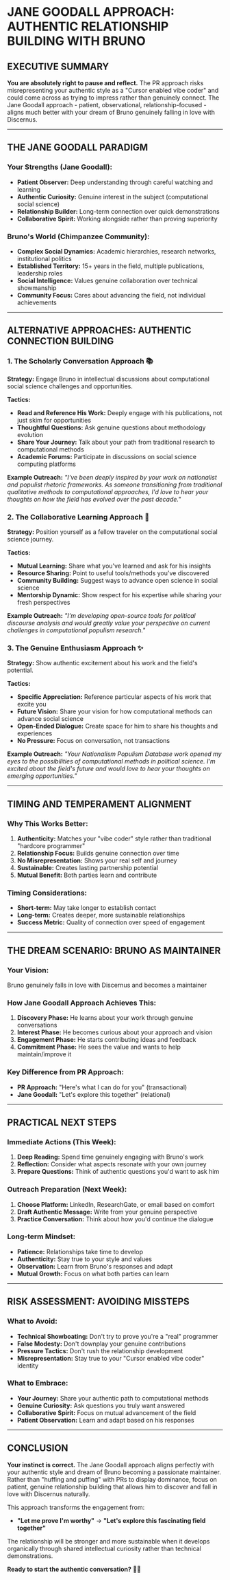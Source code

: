# JANE GOODALL APPROACH: AUTHENTIC RELATIONSHIP BUILDING WITH BRUNO

## EXECUTIVE SUMMARY

**You are absolutely right to pause and reflect.** The PR approach risks misrepresenting your authentic style as a "Cursor enabled vibe coder" and could come across as trying to impress rather than genuinely connect. The Jane Goodall approach - patient, observational, relationship-focused - aligns much better with your dream of Bruno genuinely falling in love with Discernus.

---

## THE JANE GOODALL PARADIGM

### Your Strengths (Jane Goodall):
- **Patient Observer:** Deep understanding through careful watching and learning
- **Authentic Curiosity:** Genuine interest in the subject (computational social science)
- **Relationship Builder:** Long-term connection over quick demonstrations
- **Collaborative Spirit:** Working alongside rather than proving superiority

### Bruno's World (Chimpanzee Community):
- **Complex Social Dynamics:** Academic hierarchies, research networks, institutional politics
- **Established Territory:** 15+ years in the field, multiple publications, leadership roles
- **Social Intelligence:** Values genuine collaboration over technical showmanship
- **Community Focus:** Cares about advancing the field, not individual achievements

---

## ALTERNATIVE APPROACHES: AUTHENTIC CONNECTION BUILDING

### 1. **The Scholarly Conversation Approach** 📚
**Strategy:** Engage Bruno in intellectual discussions about computational social science challenges and opportunities.

**Tactics:**
- **Read and Reference His Work:** Deeply engage with his publications, not just skim for opportunities
- **Thoughtful Questions:** Ask genuine questions about methodology evolution
- **Share Your Journey:** Talk about your path from traditional research to computational methods
- **Academic Forums:** Participate in discussions on social science computing platforms

**Example Outreach:**
*"I've been deeply inspired by your work on nationalist and populist rhetoric frameworks. As someone transitioning from traditional qualitative methods to computational approaches, I'd love to hear your thoughts on how the field has evolved over the past decade."*

### 2. **The Collaborative Learning Approach** 🤝
**Strategy:** Position yourself as a fellow traveler on the computational social science journey.

**Tactics:**
- **Mutual Learning:** Share what you've learned and ask for his insights
- **Resource Sharing:** Point to useful tools/methods you've discovered
- **Community Building:** Suggest ways to advance open science in social science
- **Mentorship Dynamic:** Show respect for his expertise while sharing your fresh perspectives

**Example Outreach:**
*"I'm developing open-source tools for political discourse analysis and would greatly value your perspective on current challenges in computational populism research."*

### 3. **The Genuine Enthusiasm Approach** ✨
**Strategy:** Show authentic excitement about his work and the field's potential.

**Tactics:**
- **Specific Appreciation:** Reference particular aspects of his work that excite you
- **Future Vision:** Share your vision for how computational methods can advance social science
- **Open-Ended Dialogue:** Create space for him to share his thoughts and experiences
- **No Pressure:** Focus on conversation, not transactions

**Example Outreach:**
*"Your Nationalism Populism Database work opened my eyes to the possibilities of computational methods in political science. I'm excited about the field's future and would love to hear your thoughts on emerging opportunities."*

---

## TIMING AND TEMPERAMENT ALIGNMENT

### Why This Works Better:
1. **Authenticity:** Matches your "vibe coder" style rather than traditional "hardcore programmer"
2. **Relationship Focus:** Builds genuine connection over time
3. **No Misrepresentation:** Shows your real self and journey
4. **Sustainable:** Creates lasting partnership potential
5. **Mutual Benefit:** Both parties learn and contribute

### Timing Considerations:
- **Short-term:** May take longer to establish contact
- **Long-term:** Creates deeper, more sustainable relationships
- **Success Metric:** Quality of connection over speed of engagement

---

## THE DREAM SCENARIO: BRUNO AS MAINTAINER

### Your Vision:
Bruno genuinely falls in love with Discernus and becomes a maintainer

### How Jane Goodall Approach Achieves This:
1. **Discovery Phase:** He learns about your work through genuine conversations
2. **Interest Phase:** He becomes curious about your approach and vision
3. **Engagement Phase:** He starts contributing ideas and feedback
4. **Commitment Phase:** He sees the value and wants to help maintain/improve it

### Key Difference from PR Approach:
- **PR Approach:** "Here's what I can do for you" (transactional)
- **Jane Goodall:** "Let's explore this together" (relational)

---

## PRACTICAL NEXT STEPS

### Immediate Actions (This Week):
1. **Deep Reading:** Spend time genuinely engaging with Bruno's work
2. **Reflection:** Consider what aspects resonate with your own journey
3. **Prepare Questions:** Think of authentic questions you'd want to ask him

### Outreach Preparation (Next Week):
1. **Choose Platform:** LinkedIn, ResearchGate, or email based on comfort
2. **Draft Authentic Message:** Write from your genuine perspective
3. **Practice Conversation:** Think about how you'd continue the dialogue

### Long-term Mindset:
- **Patience:** Relationships take time to develop
- **Authenticity:** Stay true to your style and values
- **Observation:** Learn from Bruno's responses and adapt
- **Mutual Growth:** Focus on what both parties can learn

---

## RISK ASSESSMENT: AVOIDING MISSTEPS

### What to Avoid:
- **Technical Showboating:** Don't try to prove you're a "real" programmer
- **False Modesty:** Don't downplay your genuine contributions
- **Pressure Tactics:** Don't rush the relationship development
- **Misrepresentation:** Stay true to your "Cursor enabled vibe coder" identity

### What to Embrace:
- **Your Journey:** Share your authentic path to computational methods
- **Genuine Curiosity:** Ask questions you truly want answered
- **Collaborative Spirit:** Focus on mutual advancement of the field
- **Patient Observation:** Learn and adapt based on his responses

---

## CONCLUSION

**Your instinct is correct.** The Jane Goodall approach aligns perfectly with your authentic style and dream of Bruno becoming a passionate maintainer. Rather than "huffing and puffing" with PRs to display dominance, focus on patient, genuine relationship building that allows him to discover and fall in love with Discernus naturally.

This approach transforms the engagement from:
- **"Let me prove I'm worthy"** → **"Let's explore this fascinating field together"**

The relationship will be stronger and more sustainable when it develops organically through shared intellectual curiosity rather than technical demonstrations.

**Ready to start the authentic conversation?** 🌿🔭
